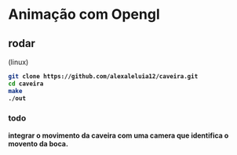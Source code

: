 # Animação com Opengl

## rodar
(linux)<b>
```sh
git clone https://github.com/alexaleluia12/caveira.git
cd caveira
make
./out
```


### todo
integrar o movimento da caveira com uma camera que identifica o movento da boca.
